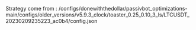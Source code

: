 Strategy come from : /configs/donewiththedollar/passivbot_optimizations-main/configs/older_versions/v5.9.3_clock/toaster_0.25_0.10_3_ls/LTCUSDT_20230209235223_ac0b4/config.json